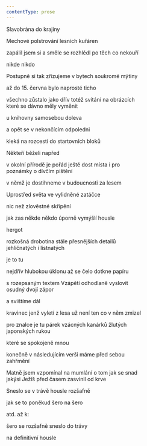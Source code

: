 ```yaml
---
contentType: prose
---
```


Slavobrána do krajiny

Mechové polstrování lesních kuřáren

zapálil jsem si a směle se rozhlédl po těch co nekouří

nikde nikdo

Postupně si tak zřizujeme v bytech soukromé mýtiny

až do 15. června bylo naprosté ticho

všechno zůstalo jako dřív totéž svítání na obrázcích  
které se dávno měly vyměnit

u knihovny samosebou doleva

a opět se v nekončícím odpoledni

kleká na rozcestí do startovních bloků

Někteří běželi napřed

v okolní přírodě je pořád ještě dost místa i pro  
poznámky o dívčím pištění

v němž je dostihneme v budoucnosti za lesem

Uprostřed světa ve vylidněné zatáčce

nic než zlověstné skřípění

jak zas někde někdo úporně vymýšlí housle

hergot

rozkošná drobotina stále přesnějších detailů  
jehličnatých i listnatých

je to tu

nejdřív hlubokou úklonu až se čelo dotkne papíru

s rozepsaným textem Vzápětí odhodlaně vyslovit  
osudný dvojí zápor

a svištíme dál

kravinec jenž vyletí z lesa už není ten co v něm zmizel

pro znalce je tu párek vzácných kanárků žlutých  
japonských rukou

které se spokojeně mnou

konečně v následujícím verši máme před sebou  
zahřmění

Matně jsem vzpomínal na mumlání o tom jak se snad  
jakýsi Ježíš před časem zasvinil od krve

Sneslo se v trávě housle rozšafně

jak se to poněkud šero na šero

atd. až k:

šero se rozšafně sneslo do trávy

na definitivní housle
